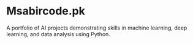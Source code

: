 # Msabircode.pk
A portfolio of AI projects demonstrating skills in machine learning, deep learning, and data analysis using Python.
